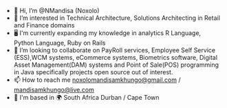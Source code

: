 - 👋 Hi, I’m @NMandisa (Noxolo)
- 👀 I’m interested in Technical Architecture, Solutions Architecting in Retail and Finance domains
- 🖥 I'm currently expanding my knowledge in analytics R Language, Python Language, Ruby on Rails
- 💞️ I’m looking to collaborate on PayRoll services, Employee Self Service (ESS),WCM systems, eCommerce systems,
Biometrics software, Digital Asset Management(DAM) systems and Point of Sale(POS) programming in Java specifically projects open source out of interest.
- 📫 How to reach me noxolomandisamkhungo@gmail.com / mandisamkhungo@live.com
- 📍 I'm based in 🌍 South Africa Durban / Cape Town
